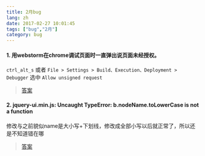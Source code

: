 ```yaml
---
title: 2月bug
lang: zh
date: 2017-02-27 10:01:45
tags: ["bug","2月"]
category: bug
---
```

> 

#### 1. 用webstorm在chrome调试页面时一直弹出说页面未经授权。

`ctrl_alt_s` 或者 `File > Settings > Build、Execution、Deployment > Debugger` 选中 `Allow unsigned request` 

> [答案](https://segmentfault.com/q/1010000005600389/a-1020000005648617)

#### 2. jquery-ui.min.js: Uncaught TypeError: b.nodeName.toLowerCase is not a function

修改与之前貌似name是大小写+下划线，修改成全部小写以后就正常了，所以还是不知道错在哪

> [答案](http://blog.csdn.net/you23hai45/article/details/51881328)


